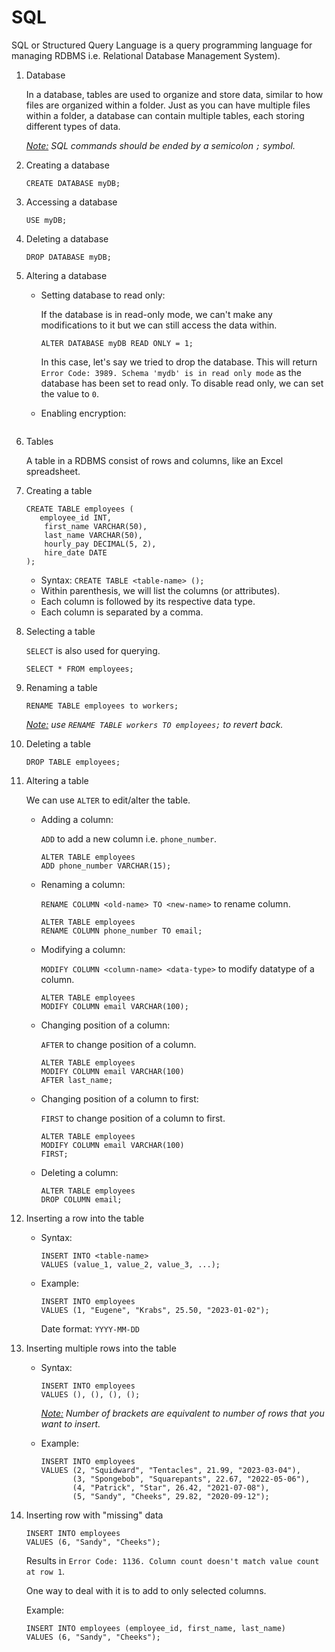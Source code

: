 # SQL

SQL or Structured Query Language is a query programming language for managing RDBMS i.e. Relational Database Management System).

1. Database 

   In a database, tables are used to organize and store data, similar to how files are organized within a folder. Just as you can have multiple files within a folder, a database can contain multiple tables, each storing different types of data.

   <i><ins>Note:</ins> SQL commands should be ended by a semicolon `;` symbol.</i>

2. Creating a database

   ```
   CREATE DATABASE myDB;
   ```

3. Accessing a database

   ```
   USE myDB;
   ```

4. Deleting a database

   ```
   DROP DATABASE myDB;
   ```

5. Altering a database

   - Setting database to read only:

     If the database is in read-only mode, we can't make any modifications to it but we can still access the data within.

     ```
     ALTER DATABASE myDB READ ONLY = 1;
     ```

     In this case, let's say we tried to drop the database. This will return `Error Code: 3989. Schema 'mydb' is in read only mode` as the database has been set to read only. To disable read only, we can set the value to `0`.

   - Enabling encryption:

     ```

     ```

6. Tables

   A table in a RDBMS consist of rows and columns, like an Excel spreadsheet.

7. Creating a table

   ```
   CREATE TABLE employees (
      employee_id INT,
       first_name VARCHAR(50),
       last_name VARCHAR(50),
       hourly_pay DECIMAL(5, 2),
       hire_date DATE
   );
   ```
   
   - Syntax: `CREATE TABLE <table-name> ();`
   - Within parenthesis, we will list the columns (or attributes).
   - Each column is followed by its respective data type.
   - Each column is separated by a comma.

8. Selecting a table

   `SELECT` is also used for querying.

   ```
   SELECT * FROM employees;
   ```

9. Renaming a table

   ```
   RENAME TABLE employees to workers;
   ```

   <i><ins>Note:</ins> use `RENAME TABLE workers TO employees;` to revert back.</i>

10. Deleting a table

    ```
    DROP TABLE employees;
    ```

11. Altering a table

    We can use `ALTER` to edit/alter the table.

    - Adding a column:

      `ADD` to add a new column i.e. `phone_number`.

      ```
      ALTER TABLE employees
      ADD phone_number VARCHAR(15);
      ```
    - Renaming a column:

      `RENAME COLUMN <old-name> TO <new-name>` to rename column.

      ```
      ALTER TABLE employees
      RENAME COLUMN phone_number TO email;
      ```

    - Modifying a column:

      `MODIFY COLUMN <column-name> <data-type>` to modify datatype of a column.

      ```
      ALTER TABLE employees
      MODIFY COLUMN email VARCHAR(100);
      ```

    - Changing position of a column:

      `AFTER` to change position of a column.

      ```
      ALTER TABLE employees
      MODIFY COLUMN email VARCHAR(100)
      AFTER last_name;
      ```
    - Changing position of a column to first:

      `FIRST` to change position of a column to first.

      ```
      ALTER TABLE employees
      MODIFY COLUMN email VARCHAR(100)
      FIRST;
      ```

    - Deleting a column:

      ```
      ALTER TABLE employees
      DROP COLUMN email;
      ```

12. Inserting a row into the table

    - Syntax:

      ```
      INSERT INTO <table-name>
      VALUES (value_1, value_2, value_3, ...);
      ```

    - Example:

      ```
      INSERT INTO employees
      VALUES (1, "Eugene", "Krabs", 25.50, "2023-01-02");
      ```

      Date format: `YYYY-MM-DD`

13. Inserting multiple rows into the table
   
    - Syntax: 

      ```
      INSERT INTO employees
      VALUES (), (), (), ();
      ```

      <i><ins>Note:</ins> Number of brackets are equivalent to number of rows that you want to insert.</i>

    - Example: 

      ```
      INSERT INTO employees
      VALUES (2, "Squidward", "Tentacles", 21.99, "2023-03-04"),
             (3, "Spongebob", "Squarepants", 22.67, "2022-05-06"),
             (4, "Patrick", "Star", 26.42, "2021-07-08"),
             (5, "Sandy", "Cheeks", 29.82, "2020-09-12");
      ```

14. Inserting row with "missing" data

    ```
    INSERT INTO employees
    VALUES (6, "Sandy", "Cheeks");
    ```

    Results in `Error Code: 1136. Column count doesn't match value count at row 1`.

    One way to deal with it is to add to only selected columns.

    Example:

    ```
    INSERT INTO employees (employee_id, first_name, last_name)
    VALUES (6, "Sandy", "Cheeks");
    ```



      





